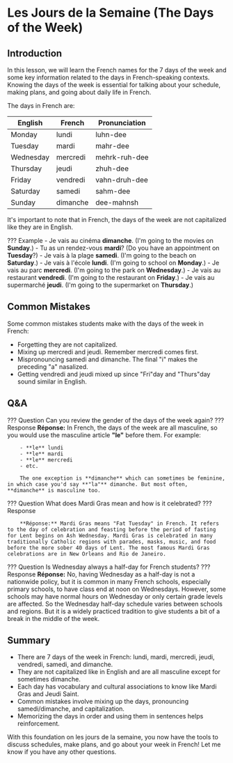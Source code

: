 
# Les Jours de la Semaine (The Days of the Week)

## Introduction

In this lesson, we will learn the French names for the 7 days of the week and some key information related to the days in French-speaking contexts. Knowing the days of the week is essential for talking about your schedule, making plans, and going about daily life in French.

The days in French are:

| English | French | Pronunciation |
|-|-|-|  
| Monday | lundi | luhn-dee |
| Tuesday | mardi | mahr-dee |
| Wednesday | mercredi | mehrk-ruh-dee |
| Thursday | jeudi | zhuh-dee |
| Friday | vendredi | vahn-druh-dee |
| Saturday | samedi | sahm-dee |
| Sunday | dimanche | dee-mahnsh |


It's important to note that in French, the days of the week are not capitalized like they are in English. 

??? Example
    - Je vais au cinéma **dimanche**. (I'm going to the movies on **Sunday**.)
    - Tu as un rendez-vous **mardi**? (Do you have an appointment on **Tuesday**?)
    - Je vais à la plage **samedi**. (I'm going to the beach on **Saturday**.)
    - Je vais à l'école **lundi**. (I'm going to school on **Monday**.)
    - Je vais au parc **mercredi**. (I'm going to the park on **Wednesday**.)
    - Je vais au restaurant **vendredi**. (I'm going to the restaurant on **Friday**.)
    - Je vais au supermarché **jeudi**. (I'm going to the supermarket on **Thursday**.)

## Common Mistakes

Some common mistakes students make with the days of the week in French:

- Forgetting they are not capitalized.
- Mixing up mercredi and jeudi. Remember mercredi comes first.
- Mispronouncing samedi and dimanche. The final "i" makes the preceding "a" nasalized.  
- Getting vendredi and jeudi mixed up since "Fri"day and "Thurs"day sound similar in English.

## Q&A

??? Question 
    Can you review the gender of the days of the week again?
    ??? Response
        **Réponse:** In French, the days of the week are all masculine, so you would use the masculine article **"le"** before them. For example: 

        - **le** lundi 
        - **le** mardi
        - **le** mercredi
        - etc.

        The one exception is **dimanche** which can sometimes be feminine, in which case you'd say **"la"** dimanche. But most often, **dimanche** is masculine too.
??? Question 
     What does Mardi Gras mean and how is it celebrated?
    ??? Response

        **Réponse:** Mardi Gras means "Fat Tuesday" in French. It refers to the day of celebration and feasting before the period of fasting for Lent begins on Ash Wednesday. Mardi Gras is celebrated in many traditionally Catholic regions with parades, masks, music, and food before the more sober 40 days of Lent. The most famous Mardi Gras celebrations are in New Orleans and Rio de Janeiro.

??? Question 
    Is Wednesday always a half-day for French students? 
    ??? Response
        **Réponse:** No, having Wednesday as a half-day is not a nationwide policy, but it is common in many French schools, especially primary schools, to have class end at noon on Wednesdays. However, some schools may have normal hours on Wednesday or only certain grade levels are affected. So the Wednesday half-day schedule varies between schools and regions. But it is a widely practiced tradition to give students a bit of a break in the middle of the week.

## Summary

- There are 7 days of the week in French: lundi, mardi, mercredi, jeudi, vendredi, samedi, and dimanche.
- They are not capitalized like in English and are all masculine except for sometimes dimanche.  
- Each day has vocabulary and cultural associations to know like Mardi Gras and Jeudi Saint.
- Common mistakes involve mixing up the days, pronouncing samedi/dimanche, and capitalization.
- Memorizing the days in order and using them in sentences helps reinforcement.

With this foundation on les jours de la semaine, you now have the tools to discuss schedules, make plans, and go about your week in French! Let me know if you have any other questions.